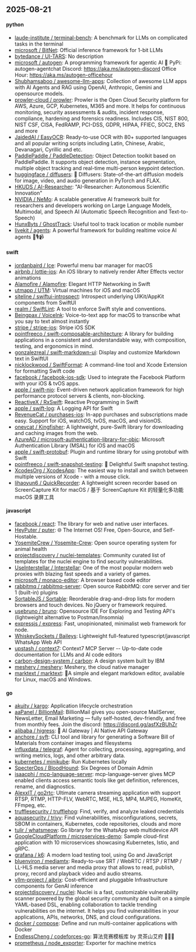## 2025-08-21

#### python
* [laude-institute / terminal-bench](https://github.com/laude-institute/terminal-bench): A benchmark for LLMs on complicated tasks in the terminal
* [microsoft / BitNet](https://github.com/microsoft/BitNet): Official inference framework for 1-bit LLMs
* [bytedance / UI-TARS](https://github.com/bytedance/UI-TARS): No description
* [microsoft / autogen](https://github.com/microsoft/autogen): A programming framework for agentic AI 🤖 PyPi: autogen-agentchat Discord: https://aka.ms/autogen-discord Office Hour: https://aka.ms/autogen-officehour
* [Shubhamsaboo / awesome-llm-apps](https://github.com/Shubhamsaboo/awesome-llm-apps): Collection of awesome LLM apps with AI Agents and RAG using OpenAI, Anthropic, Gemini and opensource models.
* [prowler-cloud / prowler](https://github.com/prowler-cloud/prowler): Prowler is the Open Cloud Security platform for AWS, Azure, GCP, Kubernetes, M365 and more. It helps for continuous monitoring, security assessments & audits, incident response, compliance, hardening and forensics readiness. Includes CIS, NIST 800, NIST CSF, CISA, FedRAMP, PCI-DSS, GDPR, HIPAA, FFIEC, SOC2, ENS and more
* [JaidedAI / EasyOCR](https://github.com/JaidedAI/EasyOCR): Ready-to-use OCR with 80+ supported languages and all popular writing scripts including Latin, Chinese, Arabic, Devanagari, Cyrillic and etc.
* [PaddlePaddle / PaddleDetection](https://github.com/PaddlePaddle/PaddleDetection): Object Detection toolkit based on PaddlePaddle. It supports object detection, instance segmentation, multiple object tracking and real-time multi-person keypoint detection.
* [huggingface / diffusers](https://github.com/huggingface/diffusers): 🤗 Diffusers: State-of-the-art diffusion models for image, video, and audio generation in PyTorch and FLAX.
* [HKUDS / AI-Researcher](https://github.com/HKUDS/AI-Researcher): "AI-Researcher: Autonomous Scientific Innovation"
* [NVIDIA / NeMo](https://github.com/NVIDIA/NeMo): A scalable generative AI framework built for researchers and developers working on Large Language Models, Multimodal, and Speech AI (Automatic Speech Recognition and Text-to-Speech)
* [HunxByts / GhostTrack](https://github.com/HunxByts/GhostTrack): Useful tool to track location or mobile number
* [livekit / agents](https://github.com/livekit/agents): A powerful framework for building realtime voice AI agents 🤖🎙️📹

#### swift
* [jordanbaird / Ice](https://github.com/jordanbaird/Ice): Powerful menu bar manager for macOS
* [airbnb / lottie-ios](https://github.com/airbnb/lottie-ios): An iOS library to natively render After Effects vector animations
* [Alamofire / Alamofire](https://github.com/Alamofire/Alamofire): Elegant HTTP Networking in Swift
* [utmapp / UTM](https://github.com/utmapp/UTM): Virtual machines for iOS and macOS
* [siteline / swiftui-introspect](https://github.com/siteline/swiftui-introspect): Introspect underlying UIKit/AppKit components from SwiftUI
* [realm / SwiftLint](https://github.com/realm/SwiftLint): A tool to enforce Swift style and conventions.
* [Beingpax / VoiceInk](https://github.com/Beingpax/VoiceInk): Voice-to-text app for macOS to transcribe what you say to text almost instantly
* [stripe / stripe-ios](https://github.com/stripe/stripe-ios): Stripe iOS SDK
* [pointfreeco / swift-composable-architecture](https://github.com/pointfreeco/swift-composable-architecture): A library for building applications in a consistent and understandable way, with composition, testing, and ergonomics in mind.
* [gonzalezreal / swift-markdown-ui](https://github.com/gonzalezreal/swift-markdown-ui): Display and customize Markdown text in SwiftUI
* [nicklockwood / SwiftFormat](https://github.com/nicklockwood/SwiftFormat): A command-line tool and Xcode Extension for formatting Swift code
* [facebook / facebook-ios-sdk](https://github.com/facebook/facebook-ios-sdk): Used to integrate the Facebook Platform with your iOS & tvOS apps.
* [apple / swift-nio](https://github.com/apple/swift-nio): Event-driven network application framework for high performance protocol servers & clients, non-blocking.
* [ReactiveX / RxSwift](https://github.com/ReactiveX/RxSwift): Reactive Programming in Swift
* [apple / swift-log](https://github.com/apple/swift-log): A Logging API for Swift
* [RevenueCat / purchases-ios](https://github.com/RevenueCat/purchases-ios): In-app purchases and subscriptions made easy. Support for iOS, watchOS, tvOS, macOS, and visionOS.
* [onevcat / Kingfisher](https://github.com/onevcat/Kingfisher): A lightweight, pure-Swift library for downloading and caching images from the web.
* [AzureAD / microsoft-authentication-library-for-objc](https://github.com/AzureAD/microsoft-authentication-library-for-objc): Microsoft Authentication Library (MSAL) for iOS and macOS
* [apple / swift-protobuf](https://github.com/apple/swift-protobuf): Plugin and runtime library for using protobuf with Swift
* [pointfreeco / swift-snapshot-testing](https://github.com/pointfreeco/swift-snapshot-testing): 📸 Delightful Swift snapshot testing.
* [XcodesOrg / XcodesApp](https://github.com/XcodesOrg/XcodesApp): The easiest way to install and switch between multiple versions of Xcode - with a mouse click.
* [lihaoyun6 / QuickRecorder](https://github.com/lihaoyun6/QuickRecorder): A lightweight screen recorder based on ScreenCapture Kit for macOS / 基于 ScreenCapture Kit 的轻量化多功能 macOS 录屏工具

#### javascript
* [facebook / react](https://github.com/facebook/react): The library for web and native user interfaces.
* [HeyPuter / puter](https://github.com/HeyPuter/puter): 🌐 The Internet OS! Free, Open-Source, and Self-Hostable.
* [YosemiteCrew / Yosemite-Crew](https://github.com/YosemiteCrew/Yosemite-Crew): Open source operating system for animal health
* [projectdiscovery / nuclei-templates](https://github.com/projectdiscovery/nuclei-templates): Community curated list of templates for the nuclei engine to find security vulnerabilities.
* [UseInterstellar / Interstellar](https://github.com/UseInterstellar/Interstellar): One of the most popular modern web proxies with blazing fast speeds and a variety of games.
* [microsoft / monaco-editor](https://github.com/microsoft/monaco-editor): A browser based code editor
* [rabbitmq / rabbitmq-server](https://github.com/rabbitmq/rabbitmq-server): Open source RabbitMQ: core server and tier 1 (built-in) plugins
* [SortableJS / Sortable](https://github.com/SortableJS/Sortable): Reorderable drag-and-drop lists for modern browsers and touch devices. No jQuery or framework required.
* [usebruno / bruno](https://github.com/usebruno/bruno): Opensource IDE For Exploring and Testing API's (lightweight alternative to Postman/Insomnia)
* [expressjs / express](https://github.com/expressjs/express): Fast, unopinionated, minimalist web framework for node.
* [WhiskeySockets / Baileys](https://github.com/WhiskeySockets/Baileys): Lightweight full-featured typescript/javascript WhatsApp Web API
* [upstash / context7](https://github.com/upstash/context7): Context7 MCP Server -- Up-to-date code documentation for LLMs and AI code editors
* [carbon-design-system / carbon](https://github.com/carbon-design-system/carbon): A design system built by IBM
* [meshery / meshery](https://github.com/meshery/meshery): Meshery, the cloud native manager
* [marktext / marktext](https://github.com/marktext/marktext): 📝A simple and elegant markdown editor, available for Linux, macOS and Windows.

#### go
* [akuity / kargo](https://github.com/akuity/kargo): Application lifecycle orchestration
* [aaPanel / BillionMail](https://github.com/aaPanel/BillionMail): BillionMail gives you open-source MailServer, NewsLetter, Email Marketing — fully self-hosted, dev-friendly, and free from monthly fees. Join the discord: https://discord.gg/asfXzBUhZr
* [alibaba / higress](https://github.com/alibaba/higress): 🤖 AI Gateway | AI Native API Gateway
* [anchore / syft](https://github.com/anchore/syft): CLI tool and library for generating a Software Bill of Materials from container images and filesystems
* [influxdata / telegraf](https://github.com/influxdata/telegraf): Agent for collecting, processing, aggregating, and writing metrics, logs, and other arbitrary data.
* [kubernetes / minikube](https://github.com/kubernetes/minikube): Run Kubernetes locally
* [SpecterOps / BloodHound](https://github.com/SpecterOps/BloodHound): Six Degrees of Domain Admin
* [isaacphi / mcp-language-server](https://github.com/isaacphi/mcp-language-server): mcp-language-server gives MCP enabled clients access semantic tools like get definition, references, rename, and diagnostics.
* [AlexxIT / go2rtc](https://github.com/AlexxIT/go2rtc): Ultimate camera streaming application with support RTSP, RTMP, HTTP-FLV, WebRTC, MSE, HLS, MP4, MJPEG, HomeKit, FFmpeg, etc.
* [trufflesecurity / trufflehog](https://github.com/trufflesecurity/trufflehog): Find, verify, and analyze leaked credentials
* [aquasecurity / trivy](https://github.com/aquasecurity/trivy): Find vulnerabilities, misconfigurations, secrets, SBOM in containers, Kubernetes, code repositories, clouds and more
* [tulir / whatsmeow](https://github.com/tulir/whatsmeow): Go library for the WhatsApp web multidevice API
* [GoogleCloudPlatform / microservices-demo](https://github.com/GoogleCloudPlatform/microservices-demo): Sample cloud-first application with 10 microservices showcasing Kubernetes, Istio, and gRPC.
* [grafana / k6](https://github.com/grafana/k6): A modern load testing tool, using Go and JavaScript
* [bluenviron / mediamtx](https://github.com/bluenviron/mediamtx): Ready-to-use SRT / WebRTC / RTSP / RTMP / LL-HLS media server and media proxy that allows to read, publish, proxy, record and playback video and audio streams.
* [vllm-project / aibrix](https://github.com/vllm-project/aibrix): Cost-efficient and pluggable Infrastructure components for GenAI inference
* [projectdiscovery / nuclei](https://github.com/projectdiscovery/nuclei): Nuclei is a fast, customizable vulnerability scanner powered by the global security community and built on a simple YAML-based DSL, enabling collaboration to tackle trending vulnerabilities on the internet. It helps you find vulnerabilities in your applications, APIs, networks, DNS, and cloud configurations.
* [docker / compose](https://github.com/docker/compose): Define and run multi-container applications with Docker
* [EndlessCheng / codeforces-go](https://github.com/EndlessCheng/codeforces-go): 算法竞赛模板库 by 灵茶山艾府 💭💡🎈
* [prometheus / node_exporter](https://github.com/prometheus/node_exporter): Exporter for machine metrics
